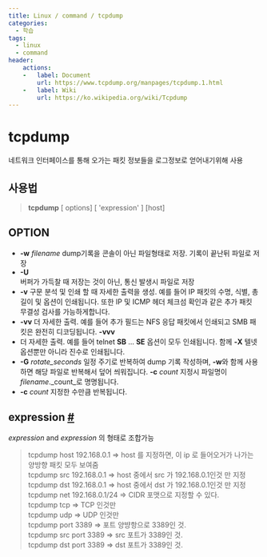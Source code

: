 ```yaml
---
title: Linux / command / tcpdump
categories: 
  - 학습
tags: 
  - linux
  - command
header:  
    actions:
    -   label: Document
        url: https://www.tcpdump.org/manpages/tcpdump.1.html
    -   label: Wiki
        url: https://ko.wikipedia.org/wiki/Tcpdump
---
```

# tcpdump
네트워크 인터페이스를 통해 오가는 패킷 정보들을 로그정보로 얻어내기위해 사용

## 사용법
>**tcpdump** [ options] [ 'expression' ] [host]

## OPTION
- **-w** _filename_
dump기록을 콘솔이 아닌 파일형태로 저장. 기록이 끝난뒤 파일로 저장
- **-U**  
버퍼가 가득찰 때 저장는 것이 아닌, 통신 발생시 파일로 저장
- **-v**
구문 분석 및 인쇄 할 때 자세한 출력을 생성. 예를 들어 IP 패킷의 수명, 식별, 총 길이 및 옵션이 인쇄됩니다. 또한 IP 및 ICMP 헤더 체크섬 확인과 같은 추가 패킷 무결성 검사를 가능하게합니다.
- **-vv**
더 자세한 출력. 예를 들어 추가 필드는 NFS 응답 패킷에서 인쇄되고 SMB 패킷은 완전히 디코딩됩니다.
**-vvv**
- 더 자세한 출력. 예를 들어 telnet **SB** ... **SE** 옵션이 모두 인쇄됩니다. 함께 **-X** 텔넷 옵션뿐만 아니라 진수로 인쇄됩니다.
- **-G** _rotate_seconds_
일정 주기로 반복하여 dump 기록 작성하며, **-w**와 함께 사용하면 해당 파일로 반복해서 덮어 씌워집니다.  **-c** _count_ 지정시 파일명이 _filename_._count_로 명명됩니다.
- **-c** _count_
지정한 수만큼 반복됩니다.

## expression [#](https://www.tcpdump.org/manpages/pcap-filter.7.html)
_expression_ and _expression_  의 형태로 조합가능

> tcpdump host 192.168.0.1 => host 를 지정하면, 이 ip 로 들어오거가 나가는 양방향 패킷 모두 보여줌  
> tcpdump src 192.168.0.1 => host 중에서 src 가 192.168.0.1인것 만 지정  
> tcpdump dst 192.168.0.1 => host 중에서 dst 가 192.168.0.1인것 만 지정  
> tcpdump net 192.168.0.1/24 => CIDR 포맷으로 지정할 수 있다.  
> tcpdump tcp => TCP 인것만  
> tcpdump udp => UDP 인것만  
> tcpdump port 3389 => 포트 양뱡항으로 3389인 것.  
> tcpdump src port 3389 => src 포트가 3389인 것.  
> tcpdump dst port 3389 => dst 포트가 3389인 것.
<!--stackedit_data:
eyJoaXN0b3J5IjpbLTIwNTg0MzM4MjMsNTExMzg2Njk1LDgzMD
A1OTU5NywtMTQ0OTUwOTAyNiwxNzEyODg3MjczLC02NTY3NTc3
MzldfQ==
-->